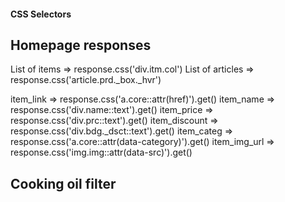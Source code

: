 #### CSS Selectors

## Homepage responses
List of items => response.css('div.itm.col')
List of articles => response.css('article.prd._box._hvr')

item_link => response.css('a.core::attr(href)').get()
item_name => response.css('div.name::text').get()
item_price => response.css('div.prc::text').get()
item_discount => response.css('div.bdg._dsct::text').get()
item_categ => response.css('a.core::attr(data-category)').get()
item_img_url => response.css('img.img::attr(data-src)').get()

## Cooking oil filter

